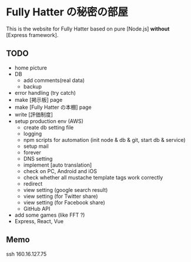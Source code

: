 
# Fully Hatter の秘密の部屋
This is the website for Fully Hatter based on pure [Node.js] **without** [Express framework].


## TODO
- home picture
- DB
    - add comments(real data)
    - backup
- error handling (try catch)
- make [掲示板] page
- make [Fully Hatter の本棚] page
- write [評価制度]
- setup production env (AWS)
    - create db setting file
    - logging
    - npm scripts for automation (init node & db & git, start db & service)
    - setup mail
    - forever
    - DNS setting
    - implement [auto translation]
    - check on PC, Android and iOS
    - check whether all mustache template tags work correctly
    - redirect
    - view setting (google search result)
    - view setting (for Twitter share)
    - view setting (for Facebook share)
    - GitHub API
- add some games (like FFT ?)
- Express, React, Vue


## Memo
ssh 160.16.127.75
